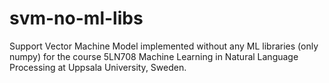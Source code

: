# svm-no-ml-libs
Support Vector Machine Model implemented without any ML libraries (only numpy) for the course 5LN708 Machine Learning in Natural Language Processing at Uppsala University, Sweden.

